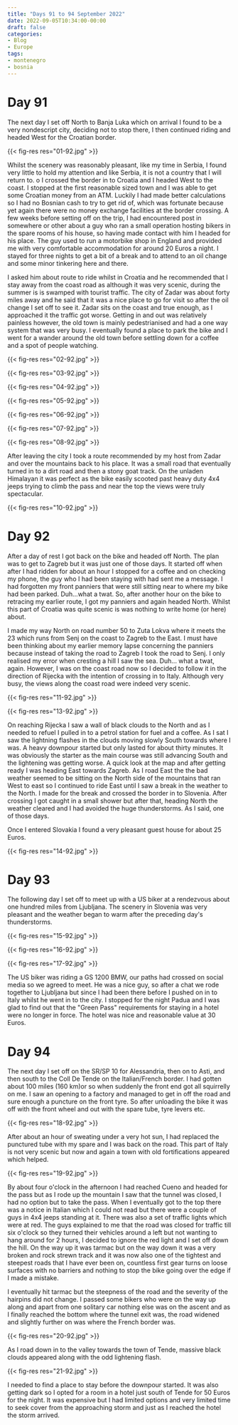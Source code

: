 ```yaml
---
title: "Days 91 to 94 September 2022"
date: 2022-09-05T10:34:00-00:00
draft: false
categories:
- Blog
- Europe
tags:
- montenegro
- bosnia
---
```


# Day 91

The next day I set off North to Banja Luka which on arrival I found to be a very nondescript city, deciding not to stop there, I then continued riding and headed West for the Croatian border.

{{< fig-res res="01-92.jpg" >}}

<!--more-->

Whilst the scenery was reasonably pleasant, like my time in Serbia, I found very little to hold my attention and like Serbia, it is not a country that I will return to. o I crossed the border in to Croatia and I headed West to the coast. I stopped at the first reasonable sized town and I was able to get some Croatian money from an ATM. Luckily I had made better calculations so I had no Bosnian cash to try to get rid of, which was fortunate because yet again there were no money exchange facilities at the border crossing. A few weeks before setting off on the trip, I had encountered post in somewhere or other about a guy who ran a small operation hosting bikers in the spare rooms of his house, so having made contact with him I headed for his place. The guy used to run a motorbike shop in England and provided me with very comfortable accommodation for around 20 Euros a night. I stayed for three nights to get a bit of a break and to attend to an oil change and some minor tinkering here and there. 

I asked him about route to ride whilst in Croatia and he recommended that I stay away from the coast road as although it was very scenic, during the summer is is swamped with tourist traffic. The city of Zadar was about forty miles away and he said that it was a nice place to go for visit so after the oil change I set off to see it. Zadar sits on the coast and true enough, as I approached it the traffic got worse. Getting in and out was relatively painless however, the old town is mainly pedestrianised and had a one way system that was very busy. I eventually found a place to park the bike and I went for a wander around the old town before settling down for a coffee and a spot of people watching.

{{< fig-res res="02-92.jpg" >}}

{{< fig-res res="03-92.jpg" >}}

{{< fig-res res="04-92.jpg" >}}

{{< fig-res res="05-92.jpg" >}}

{{< fig-res res="06-92.jpg" >}}

{{< fig-res res="07-92.jpg" >}}

{{< fig-res res="08-92.jpg" >}}

After leaving the city I took a route recommended by my host from Zadar and over the mountains back to his place. It was a small road that eventually turned in to a dirt road and then a stony goat track. On the unladen Himalayan it was perfect as the bike easily scooted past heavy duty 4x4 jeeps trying to climb the pass and near the top the views were truly spectacular.

{{< fig-res res="10-92.jpg" >}}

# Day 92

After a day of rest I got back on the bike and headed off North. The plan was to get to Zagreb but it was just one of those days. It started off when after I had ridden for about an hour I stopped for a coffee and on checking my phone, the guy who I had been staying with had sent me a message. I had forgotten my front panniers that were still sitting near to where my bike had been parked. Duh...what a twat. So, after another hour on the bike to retracing my earlier route, I got my panniers and again headed North. Whilst this part of Croatia was quite scenic is was nothing to write home (or here) about. 

I made my way North on road number 50 to Zuta Lokva where it meets the 23 which runs from Senj on the coast to Zagreb to the East. I must have been thinking about my earlier memory lapse concerning the panniers because instead of taking the road to Zagreb I took the road to Senj. I only realised my error when cresting a hill I saw the sea. Duh... what a twat, again. However, I was on the coast road now so I decided to follow it in the direction of Rijecka with the intention of crossing in to Italy. Although very busy, the views along the coast road were indeed very scenic.

{{< fig-res res="11-92.jpg" >}}

{{< fig-res res="13-92.jpg" >}}

On reaching Rijecka I saw a wall of black clouds to the North and as I needed to refuel I pulled in to a petrol station for fuel and a coffee. As I sat I saw the lightning flashes in the clouds moving slowly South towards where I was. A heavy downpour started but only lasted for about thirty minutes. It was obviously the starter as the main course was still advancing South and the lightening was getting worse. A quick look at the map and after getting ready I was heading East towards Zagreb. As I road East the the bad weather seemed to be sitting on the North side of the mountains that ran West to east so I continued to ride East until I saw a break in the weather to the North. I made for the break and crossed the border in to Slovenia. After crossing I got caught in a small shower but after that, heading North the weather cleared and I had avoided the huge thunderstorms. As I said, one of those days.

Once I entered Slovakia I found a very pleasant guest house for about 25 Euros.

{{< fig-res res="14-92.jpg" >}}

# Day 93

The following day I set off to meet up with a US biker at a rendezvous about one hundred miles from Ljubljana. The scenery in Slovenia was very pleasant and the weather began to warm after the preceding day's thunderstorms. 

{{< fig-res res="15-92.jpg" >}}

{{< fig-res res="16-92.jpg" >}}

{{< fig-res res="17-92.jpg" >}}

The US biker was riding a GS 1200 BMW, our paths had crossed on social media so we agreed to meet. He was a nice guy, so after a chat we rode together to Ljubljana but since I had been there before I pushed on in to Italy whilst he went in to the city. I stopped for the night Padua and I was glad to find out that the "Green Pass" requirements for staying in a hotel were no longer in force. The hotel was nice and reasonable value at 30 Euros.

# Day 94

The next day I set off on the SR/SP 10 for Alessandria, then on to Asti, and then south to the Coll De Tende on the Italian/French border. I had gotten about 100 miles (160 km)or so when suddenly the front end got all squirrelly on me. I saw an opening to a factory and managed to get in off the road and sure enough a puncture on the front tyre. So after unloading the bike it was off with the front wheel and out with the spare tube, tyre levers etc.

{{< fig-res res="18-92.jpg" >}}

 After about an hour of sweating under a very hot sun, I had replaced the punctured tube with my spare and I was back on the road. This part of Italy is not very scenic but now and again a town with old fortifications appeared which helped. 

{{< fig-res res="19-92.jpg" >}}

By about four o'clock in the afternoon I had reached Cueno and headed for the pass but as I rode up the mountain I saw that the tunnel was closed, I had no option but to take the pass. When I eventually got to the top there was a notice in Italian which I could not read but there were a couple of guys in 4x4 jeeps standing at it. There was also a set of traffic lights which were at red. The guys explained to me that the road was closed for traffic till six o'clock so they turned their vehicles around a left but not wanting to hang around for 2 hours, I decided to ignore the red light and I set off down the hill. On the way up it was tarmac but on the way down it was a very broken and rock strewn track and it was now also one of the tightest and steepest roads that I have ever been on, countless first gear turns on loose surfaces with no barriers and nothing to stop the bike going over the edge if I made a mistake.

I eventually hit tarmac but the steepness of the road and the severity of the hairpins did not change. I passed some bikers who were on the way up along and apart from one solitary car nothing else was on the ascent and as I finally reached the bottom where the tunnel exit was, the road widened and slightly further on was where the French border was. 

{{< fig-res res="20-92.jpg" >}}

As I road down in to the valley towards the town of Tende, massive black clouds appeared along with the odd lightening flash. 

{{< fig-res res="21-92.jpg" >}}

I needed to find a place to stay before the downpour started. It was also getting dark so I opted for a room in a hotel just south of Tende for 50 Euros for the night. It was expensive but I had limited options and very limited time to seek cover from the approaching storm and just as I reached the hotel the storm arrived.